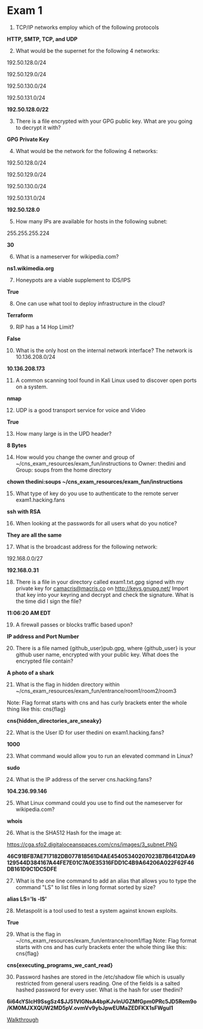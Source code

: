# Exam 1
1. TCP/IP networks employ which of the following protocols

**HTTP, SMTP, TCP, and UDP**

2. What would be the supernet for the following 4 networks:

192.50.128.0/24

192.50.129.0/24

192.50.130.0/24

192.50.131.0/24

**192.50.128.0/22**

3. There is a file encrypted with your GPG public key. What are you going to decrypt it with?

**GPG Private Key**

4. What would be the network for the following 4 networks:

192.50.128.0/24

192.50.129.0/24

192.50.130.0/24

192.50.131.0/24

**192.50.128.0**

5. How many IPs are available for hosts in the following subnet:

255.255.255.224

**30**

6. What is a nameserver for wikipedia.com?

**ns1.wikimedia.org**

7. Honeypots are a viable supplement to IDS/IPS

**True**

8. One can use what tool to deploy infrastructure in the cloud?

**Terraform**

9. RIP has a 14 Hop Limit?

**False**

10. What is the only host on the internal network interface? The network is 10.136.208.0/24

**10.136.208.173**

11. A common scanning tool found in Kali Linux used to discover open ports on a system.

**nmap**

12. UDP is a good transport service for voice and Video

**True**

13. How many large is in the UPD header?

**8 Bytes**

14. How would you change the owner and group of ~/cns_exam_resources/exam_fun/instructions to Owner: thedini and Group: soups from the home directory

**chown thedini:soups ~/cns_exam_resources/exam_fun/instructions**

15. What type of key do you use to authenticate to the remote server exam1.hacking.fans

**ssh with RSA**

16. When looking at the passwords for all users what do you notice?

**They are all the same**

17. What is the broadcast address for the following network:

192.168.0.0/27

**192.168.0.31**

18. There is a file in your directory called exam1.txt.gpg signed with my private key for camacris@macris.co on http://keys.gnupg.net/
Import that key into your keyring and decrypt and check the signature. 
What is the time did I sign the file?

**11:06:20 AM EDT**

19. A firewall passes or blocks traffic based upon?

**IP address and Port Number**

20. There is a file named {github_user}pub.gpg, where {github_user} is your github user name, encrypted with your public key. What does the encrypted file contain?

**A photo of a shark**

21. What is the flag in hidden directory within ~/cns_exam_resources/exam_fun/entrance/room1/room2/room3

Note: Flag format starts with cns and has curly brackets enter the whole thing like this:
cns{flag}

**cns{hidden_directories_are_sneaky}**

22. What is the User ID for user thedini on exam1.hacking.fans?

**1000**

23. What command would allow you to run an elevated command in Linux?

**sudo**

24. What is the IP address of the server cns.hacking.fans?

**104.236.99.146**

25. What Linux command could you use to find out the nameserver for wikipedia.com?

**whois**

26. What is the SHA512 Hash for the image at:

https://cga.sfo2.digitaloceanspaces.com/cns/images/3_subnet.PNG

**46C91BFB7AE717182DB077818561D4AE45405340207023B7B6412DA49129544D384167A44FE7E01C7A0E35316FDD1C4B9A64206A022F62F46DB161D9C1DC5DFE**

27. What is the one line command to add an alias that allows you to type the command "LS" to list files in long format sorted by size?

**alias LS='ls -lS'**

28. Metaspolit is a tool used to test a system against known exploits.

**True**

29. What is the flag in ~/cns_exam_resources/exam_fun/entrance/room1/flag
Note: Flag format starts with cns and has curly brackets enter the whole thing like this:
cns{flag}

**cns{executing_programs_we_cant_read}**

30. Password hashes are stored in the /etc/shadow file which is usually restricted from general users reading. One of the fields is a salted hashed password for every user. What is the hash for user thedini?

**$6$i64cYSIcH9SsgSz4$JJ51VIGNsA4bpKJvlnUGZMfGpm0PRc5JD5Rem9o/KM0MJXXQUW2MD5pV.ovmVv9ybJpwEUMaZEDFKX1sFWgul1**

[Walkthrough](https://youtu.be/RkDxS383YDM)
